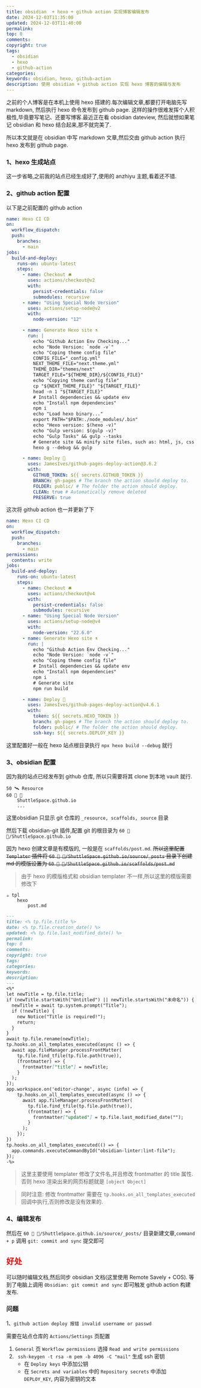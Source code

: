 ```yaml
---
title: obsidian  + hexo + github action 实现博客编辑发布
date: 2024-12-03T11:35:00
updated: 2024-12-03T11:40:00
permalink: 
top: 0
comments: 
copyright: true
tags:
  - obsidian
  - hexo
  - github-action
categories: 
keywords: obsidian, hexo, github-action
description: 使用 obsidian + github action 实现 hexo 博客的编辑与发布
---
```

之前的个人博客是在本机上使用 hexo 搭建的.每次编辑文章,都要打开电脑先写 markdown, 然后执行 hexo 命令发布到 github page. 
这样的操作很难发挥个人积极性,毕竟要写笔记、还要写博客.最近正在看 obsidian dateview, 然后就想如果笔记 obsidian 和 hexo 结合起来,那不就完美了.

所以本文就是在 obsidian 中写 markdown 文章,然后交由 github action 执行 hexo 发布到 github page.

### 1、hexo 生成站点

这一步省略,之前我的站点已经生成好了,使用的 anzhiyu 主题,看着还不错.

### 2、github action 配置
以下是之前配置的 github action
```yml
name: Hexo CI CD
on:
  workflow_dispatch:
  push:
    branches:
      - main
jobs:
  build-and-deploy:
    runs-on: ubuntu-latest
    steps:
      - name: Checkout 🛎️
        uses: actions/checkout@v2 
        with:
          persist-credentials: false
          submodules: recursive
      - name: "Using Special Node Version"
        uses: actions/setup-node@v2
        with:
          node-version: "12"

      - name: Generate Hexo site ⚗️
        run: |
          echo "Github Action Env Checking..."
          echo "Node Version: `node -v`"
          echo "Coping theme config file"
          CONFIG_FILE="_config.yml"
          NEXT_THEME_FILE="next.theme.yml"
          THEME_DIR="themes/next"
          TARGET_FILE="${THEME_DIR}/${CONFIG_FILE}"
          echo "Copying theme config file"
          cp "${NEXT_THEME_FILE}" "${TARGET_FILE}"
          head -n 1 "${TARGET_FILE}"
          # Install dependencies && update env
          echo "Install npm dependencies"
          npm i
          echo "Load hexo binary..."
          export PATH="$PATH:./node_modules/.bin"
          echo "Hexo version: $(hexo -v)"
          echo "Gulp version: $(gulp -v)"
          echo "Gulp Tasks" && gulp --tasks
          # Generate site && minify site files, such as: html, js, css
          hexo g --debug && gulp

      - name: Deploy 🚀
        uses: JamesIves/github-pages-deploy-action@3.6.2
        with:
          GITHUB_TOKEN: ${{ secrets.GITHUB_TOKEN }}
          BRANCH: gh-pages # The branch the action should deploy to.
          FOLDER: public/ # The folder the action should deploy.
          CLEAN: true # Automatically remove deleted 
          PRESERVE: true
```

这次将 github action 也一并更新了下
```yml
name: Hexo CI CD
on:
  workflow_dispatch:
  push:
    branches:
      - main
permissions:
  contents: write
jobs:
  build-and-deploy:
    runs-on: ubuntu-latest
    steps:
      - name: Checkout 🛎️
        uses: actions/checkout@v4
        with:
          persist-credentials: false
          submodules: recursive
      - name: "Using Special Node Version"
        uses: actions/setup-node@v4
        with:
          node-version: "22.6.0"
      - name: Generate Hexo site ⚗️
        run: |
          echo "Github Action Env Checking..."
          echo "Node Version: `node -v`"
          echo "Coping theme config file"
          # Install dependencies && update env
          echo "Install npm dependencies"
          npm i
          # Generate site
          npm run build

      - name: Deploy 🚀
        uses: JamesIves/github-pages-deploy-action@v4.6.1
        with:
          token: ${{ secrets.HEXO_TOKEN }}
          branch: gh-pages # The branch the action should deploy to.
          folder: public/ # The folder the action should deploy.
          ssh-key: ${{ secrets.DEPLOY_KEY }}
```
这里配置好一般在 hexo 站点根目录执行 `npx hexo build --debug` 就行
### 3、obsidian 配置
因为我的站点已经发布到 github 仓库, 所以只需要将其 clone 到本地 vault 就行.

```
50 🛰️ Resource
60 🌲 🍍
	ShuttleSpace.github.io
	...
```
这里obsidian 只显示 git 仓库的 `_resource, scaffolds, source` 目录

然后下载 obsidian-git 插件,配置 git 的根目录为 `60 🌲 🍍/ShuttleSpace.github.io`

因为 hexo 创建文章是有模版的, 一般是在 `scaffolds/post.md`. ~~所以这里配置 `Templater` 插件将 `60 🌲 🍍/ShuttleSpace.github.io/source/_posts` 目录下创建 md 的模版设置为 `60 🌲 🍍/ShuttleSpace.github.io/scaffolds/post.md`~~
> 由于 hexo 的模版格式和 obsidian templater 不一样,所以这里的模版需要修改下

```
☕️ tpl
	hexo
		post.md
```

```md
---
title: <% tp.file.title %>
date: <% tp.file.creation_date() %>
updated: <% tp.file.last_modified_date() %>
permalink: 
top: 0
comments: 
copyright: true
tags: 
categories: 
keywords: 
description:
---
<%*
let newTitle = tp.file.title;
if (newTitle.startsWith("Untitled") || newTitle.startsWith("未命名")) {
  newTitle = await tp.system.prompt("Title");
  if (!newTitle) {
    new Notice("Title is required!");
    return;
  }
}
await tp.file.rename(newTitle);
tp.hooks.on_all_templates_executed(async () => {
  await app.fileManager.processFrontMatter(
    tp.file.find_tfile(tp.file.path(true)),
    (frontmatter) => {
      frontmatter["title"] = newTitle;
    }
  );
});
app.workspace.on('editor-change', async (info) => {
	tp.hooks.on_all_templates_executed(async () => {
	  await app.fileManager.processFrontMatter(
	    tp.file.find_tfile(tp.file.path(true)),
	    (frontmatter) => {
	      frontmatter["updated"] = tp.file.last_modified_date("");
	    }
	  );
	});
})
tp.hooks.on_all_templates_executed(() => {
  app.commands.executeCommandById("obsidian-linter:lint-file");
});
-%>
```
> 这里主要使用 templater 修改了文件名,并且修改 frontmatter 的 title 属性.否则 hexo 渲染出来的网页标题就是 `[object Object]`

> 同时注意: 修改 frontmatter 需要在 `tp.hooks.on_all_templates_executed` 回调中执行,否则修改是没有效果的.
### 4、编辑发布
然后在 `60 🌲 🍍/ShuttleSpace.github.io/source/_posts/` 目录新建文章,`command + p` 调用 `git: commit and sync` 提交即可


## <font color="#ff0000">好处</font>

可以随时编辑文档,然后同步 obsidian 文档(这里使用 Remote Savely + COS). 等到了电脑上调用 `Obsidian: git commit and sync` 即可触发 github action 构建发布.

### 问题
1、`github action deploy 报错 invalid username or passwd`

需要在站点仓库的 `Actions/Settings` 页配置
1) `General` 页 `Workflow permissions` 选择 `Read and write permissions`
2) ` ssh-keygen -t rsa -m pem -b 4096 -C "mail"` 生成 ssh 密钥
	- 在 `Deploy keys` 中添加公钥
	- 在 `Secrets and variables` 中的  `Repository secrets` 中添加 `DEPLOY_KEY`, 内容为密钥的文本